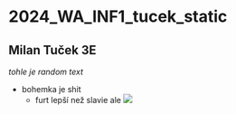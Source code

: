 # 2024_WA_INF1_tucek_static

## Milan Tuček 3E

*tohle je random text*

- bohemka je shit
	- furt lepší než slavie ale
![](https://static.scientificamerican.com/sciam/cache/file/2AE14CDD-1265-470C-9B15F49024186C10_source.jpg?w=1200)
